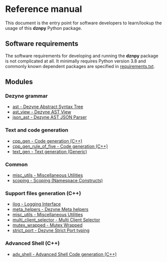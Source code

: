 # Reference manual

This document is the entry point for software developers to learn/lookup the usage of this **dznpy**
Python package.

## Software requirements

The software requirements for developing and running the **dznpy** package is not complicated at
all. It minimally requires Python version 3.8 and commonly known dependent packages are specified
in [requirements.txt](https://github.com/mikeftrict/dznpy/blob/main/requirements.txt).

## Modules

### Dezyne grammar

* [ast - Dezyne Abstract Syntax Tree](Modules/ast.md)
* [ast_view - Dezyne AST View](Modules/ast_view.md)
* [json_ast - Dezyne AST JSON Parser](Modules/json_ast.md)

### Text and code generation

* [cpp_gen - Code generation (C++)](Modules/cpp_gen.md)
* [cpp_gen_rule_of_five - Code generation (C++)](Modules/cpp_gen_rule_of_five.md)
* [text_gen - Text generation (Generic)](Modules/text_gen.md)

### Common

* [misc_utils - Miscellaneous Utilities](Modules/misc_utils.md)
* [scoping - Scoping (Namespace Constructs)](Modules/scoping.md)

### Support files generation (C++)

* [ilog - Logging Interface](Modules/SupportFiles/ilog.md)
* [meta_helpers - Dezyne Meta helpers](Modules/SupportFiles/meta_helpers.md)
* [misc_utils - Miscellaneous Utilities](Modules/SupportFiles/misc_utils.md)
* [multi_client_selector - Multi Client Selector](Modules/SupportFiles/multi_client_selector.md)
* [mutex_wrapped - Mutex Wrapped](Modules/SupportFiles/mutex_wrapped.md)
* [strict_port - Dezyne Strict Port typing](Modules/SupportFiles/strict_port.md)

### Advanced Shell (C++)

* [adv_shell - Advanced Shell Code generation (C++)](Modules/AdvShell/adv_shell.md)

